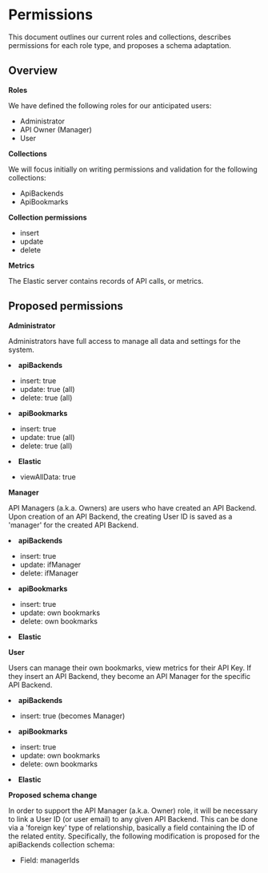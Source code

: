 # Permissions

This document outlines our current roles and collections, describes permissions for each role type, and proposes a schema adaptation.

## Overview

**Roles**

We have defined the following roles for our anticipated users:

*   Administrator
*   API Owner (Manager)
*   User

**Collections**

We will focus initially on writing permissions and validation for the following collections:

*   ApiBackends
*   ApiBookmarks

**Collection permissions**

*   insert
*   update
*   delete

**Metrics**

The Elastic server contains records of API calls, or metrics.

## Proposed permissions

**Administrator**

Administrators have full access to manage all data and settings for the system.
<undefined><li>**apiBackends**</li></undefined>

*   insert: true
*   update: true (all)
*   delete: true (all)

<undefined><li>**apiBookmarks**</li></undefined>

*   insert: true
*   update: true (all)
*   delete: true (all)

<undefined><li>**Elastic**</li></undefined>

*   viewAllData: true

**Manager**

API Managers (a.k.a. Owners) are users who have created an API Backend. Upon creation of an API Backend, the creating User ID is saved as a 'manager' for the created API Backend.
<undefined><li>**apiBackends**</li></undefined>

*   insert: true
*   update: ifManager
*   delete: ifManager

<undefined><li>**apiBookmarks**</li></undefined>

*   insert: true
*   update: own bookmarks
*   delete: own bookmarks

<undefined><li>**Elastic**</li></undefined>

**User**

Users can manage their own bookmarks, view metrics for their API Key. If they insert an API Backend, they become an API Manager for the specific API Backend.
<undefined><li>**apiBackends**</li></undefined>

*   insert: true (becomes Manager)

<undefined><li>**apiBookmarks**</li></undefined>

*   insert: true
*   update: own bookmarks
*   delete: own bookmarks

<undefined><li>**Elastic**</li></undefined>

**Proposed schema change**

In order to support the API Manager (a.k.a. Owner) role, it will be necessary to link a User ID (or user email) to any given API Backend. This can be done via a 'foreign key' type of relationship, basically a field containing the ID of the related entity. Specifically, the following modification is proposed for the apiBackends collection schema:

*   Field: managerIds